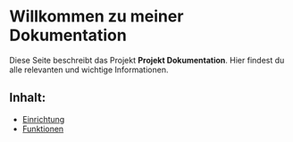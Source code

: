 # Willkommen zu meiner Dokumentation

Diese Seite beschreibt das Projekt **Projekt Dokumentation**. Hier findest du alle relevanten und wichtige Informationen.

## Inhalt:
- [Einrichtung](docs/setup.md)
- [Funktionen](docs/features.md)
